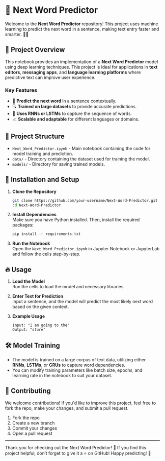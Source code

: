 # 🔮 Next Word Predictor

Welcome to the **Next Word Predictor** repository! This project uses machine learning to predict the next word in a sentence, making text entry faster and smarter. 📖✨

## 🚀 Project Overview

This notebook provides an implementation of a **Next Word Predictor** model using deep learning techniques. This project is ideal for applications in **text editors**, **messaging apps**, and **language learning platforms** where predictive text can improve user experience.

### Key Features
- 🌟 **Predict the next word** in a sentence contextually.
- 🔍 **Trained on large datasets** to provide accurate predictions.
- 🧠 **Uses RNNs or LSTMs** to capture the sequence of words.
- 📈 **Scalable and adaptable** for different languages or domains.

## 📂 Project Structure

- `Next_Word_Predictor.ipynb` - Main notebook containing the code for model training and prediction.
- `data/` - Directory containing the dataset used for training the model.
- `models/` - Directory for saving trained models.

## 📜 Installation and Setup

1. **Clone the Repository**
   ```bash
   git clone https://github.com/your-username/Next-Word-Predictor.git
   cd Next-Word-Predictor
   ```

2. **Install Dependencies**  
   Make sure you have Python installed. Then, install the required packages:
   ```bash
   pip install -r requirements.txt
   ```

3. **Run the Notebook**  
   Open the `Next_Word_Predictor.ipynb` in Jupyter Notebook or JupyterLab and follow the cells step-by-step.

## 🔥 Usage

1. **Load the Model**  
   Run the cells to load the model and necessary libraries.

2. **Enter Text for Prediction**  
   Input a sentence, and the model will predict the most likely next word based on the given context.

3. **Example Usage**  
   ```
   Input: "I am going to the"
   Output: "store"
   ```

## 🛠️ Model Training

- The model is trained on a large corpus of text data, utilizing either **RNNs**, **LSTMs**, or **GRUs** to capture word dependencies.
- You can modify training parameters like batch size, epochs, and learning rate in the notebook to suit your dataset.

## 👥 Contributing

We welcome contributions! If you'd like to improve this project, feel free to fork the repo, make your changes, and submit a pull request.

1. Fork the repo
2. Create a new branch
3. Commit your changes
4. Open a pull request

---

Thank you for checking out the Next Word Predictor! 🌟 If you find this project helpful, don’t forget to give it a ⭐ on GitHub! Happy predicting! 🎉
